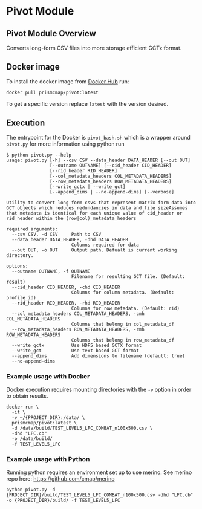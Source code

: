 # Pivot Module

## Pivot Module Overview

Converts long-form CSV files into more storage efficient GCTx format.

## Docker image

To install the docker image from [Docker Hub](https://hub.docker.com/repository/docker/prismcmap/pivot) run:

```
docker pull prismcmap/pivot:latest
```

To get a specific version replace `latest` with the version desired.

## Execution

The entrypoint for the Docker is `pivot_bash.sh` which is a wrapper around `pivot.py` for more information using python run

```
$ python pivot.py --help
usage: pivot.py [-h] --csv CSV --data_header DATA_HEADER [--out OUT]
                [--outname OUTNAME] [--cid_header CID_HEADER]
                [--rid_header RID_HEADER]
                [--col_metadata_headers COL_METADATA_HEADERS]
                [--row_metadata_headers ROW_METADATA_HEADERS]
                [--write_gctx | --write_gct]
                [--append_dims | --no-append-dims] [--verbose]

Utility to convert long form csvs that represent matrix form data into GCT objects which reduces redundancies in data and file sizeAssumes that metadata is identical for each unique value of cid_header or rid_header within the (row|col)_metadata_headers

required arguments:
  --csv CSV, -d CSV     Path to CSV
  --data_header DATA_HEADER, -dhd DATA_HEADER
                        Columns required for data
  --out OUT, -o OUT     Output path. Defualt is current working directory.

options:
  --outname OUTNAME, -f OUTNAME
                        Filename for resulting GCT file. (Default: result)
  --cid_header CID_HEADER, -chd CID_HEADER
                        Columns for column metadata. (Default: profile_id)
  --rid_header RID_HEADER, -rhd RID_HEADER
                        Columns for row metadata. (Default: rid)
  --col_metadata_headers COL_METADATA_HEADERS, -cmh COL_METADATA_HEADERS
                        Columns that belong in col_metadata_df
  --row_metadata_headers ROW_METADATA_HEADERS, -rmh ROW_METADATA_HEADERS
                        Columns that belong in row_metadata_df
  --write_gctx          Use HDF5 based GCTX format
  --write_gct           Use text based GCT format
  --append_dims         Add dimensions to filename (default: true)
  --no-append-dims

```

### Example usage with Docker
Docker execution requires mounting directories with the `-v` option in order to obtain results.


```
docker run \
  -it \
  -v ~/{PROJECT_DIR}:/data/ \
  prismcmap/pivot:latest \
  -d /data/build/TEST_LEVEL5_LFC_COMBAT_n100x500.csv \
  -dhd "LFC.cb"
  -o /data/build/
  -f TEST_LEVEL5_LFC
```


### Example usage with Python

Running python requires an environment set up to use merino. See merino repo here: https://github.com/cmap/merino

```
python pivot.py -d {PROJECT_DIR}/build/TEST_LEVEL5_LFC_COMBAT_n100x500.csv -dhd "LFC.cb" -o {PROJECT_DIR}/build/ -f TEST_LEVEL5_LFC
```
